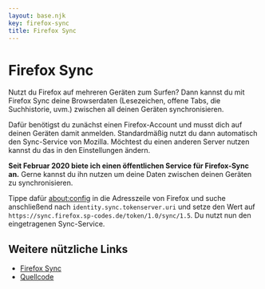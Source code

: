 ```yaml
---
layout: base.njk
key: firefox-sync
title: Firefox Sync
---
```

# Firefox Sync

Nutzt du Firefox auf mehreren Geräten zum Surfen? Dann kannst du mit Firefox Sync deine Browserdaten (Lesezeichen, offene Tabs, die Suchhistorie, uvm.) zwischen all deinen Geräten synchronisieren.

Dafür benötigst du zunächst einen Firefox-Account und musst dich auf deinen Geräten damit anmelden. Standardmäßig nutzt du dann automatisch den Sync-Service von Mozilla. Möchtest du einen anderen Server nutzen kannst du das in den Einstellungen ändern.

__Seit Februar 2020 biete ich einen öffentlichen Service für Firefox-Sync an.__ Gerne kannst du ihn nutzen um deine Daten zwischen deinen Geräten zu synchronisieren. 

Tippe dafür [about:config](about:config) in die Adresszeile von Firefox und suche anschließend nach `identity.sync.tokenserver.uri` und setze den Wert auf `https://sync.firefox.sp-codes.de/token/1.0/sync/1.5`. Du nutzt nun den eingetragenen Sync-Service.

## Weitere nützliche Links

* [Firefox Sync](https://www.mozilla.org/de/firefox/accounts/)
* [Quellcode](https://github.com/mozilla-services/syncserver)
